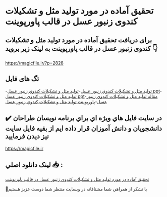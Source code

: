 # تحقیق آماده در مورد تولید مثل و تشکیلات کندوی زنبور عسل در قالب پاورپوینت

## برای دریافت تحقیق آماده در مورد تولید مثل و تشکیلات کندوی زنبور عسل در قالب پاورپوینت به لینک زیر بروید 👇

https://magicfile.ir/?p=2828

## تگ های فایل

-[توليد مثل و تشکيلات کندوي زنبور عسل](https://magicfile.ir/product/%d8%aa%d8%ad%d9%82%d9%8a%d9%82-%d8%aa%d9%88%d9%84%d9%8a%d8%af-%d9%85%d8%ab%d9%84-%d9%88-%d8%aa%d8%b4%da%a9%d9%8a%d9%84%d8%a7%d8%aa-%da%a9%d9%86%d8%af%d9%88%d9%8a-%d8%b2%d9%86%d8%a8%d9%88%d8%b1-%d8%b9%d8%b3%d9%84-%d8%af%d8%b1-%d9%82%d8%a7%d9%84%d8%a8-%d9%be%d8%a7%d9%88%d8%b1%d9%be%d9%88%d9%8a%d9%86%d8%aa/)-[توليد مثل و تشکيلات کندوي زنبور عسل ppt](https://magicfile.ir/product/%d8%aa%d8%ad%d9%82%d9%8a%d9%82-%d8%aa%d9%88%d9%84%d9%8a%d8%af-%d9%85%d8%ab%d9%84-%d9%88-%d8%aa%d8%b4%da%a9%d9%8a%d9%84%d8%a7%d8%aa-%da%a9%d9%86%d8%af%d9%88%d9%8a-%d8%b2%d9%86%d8%a8%d9%88%d8%b1-%d8%b9%d8%b3%d9%84-%d8%af%d8%b1-%d9%82%d8%a7%d9%84%d8%a8-%d9%be%d8%a7%d9%88%d8%b1%d9%be%d9%88%d9%8a%d9%86%d8%aa/)-[تولید مثل و تشکیلات کندوی زنبور عسل ppt](https://magicfile.ir/product/%d8%aa%d8%ad%d9%82%d9%8a%d9%82-%d8%aa%d9%88%d9%84%d9%8a%d8%af-%d9%85%d8%ab%d9%84-%d9%88-%d8%aa%d8%b4%da%a9%d9%8a%d9%84%d8%a7%d8%aa-%da%a9%d9%86%d8%af%d9%88%d9%8a-%d8%b2%d9%86%d8%a8%d9%88%d8%b1-%d8%b9%d8%b3%d9%84-%d8%af%d8%b1-%d9%82%d8%a7%d9%84%d8%a8-%d9%be%d8%a7%d9%88%d8%b1%d9%be%d9%88%d9%8a%d9%86%d8%aa/)-[مقاله توليد مثل و تشکيلات کندوي زنبور عسل](https://magicfile.ir/product/%d8%aa%d8%ad%d9%82%d9%8a%d9%82-%d8%aa%d9%88%d9%84%d9%8a%d8%af-%d9%85%d8%ab%d9%84-%d9%88-%d8%aa%d8%b4%da%a9%d9%8a%d9%84%d8%a7%d8%aa-%da%a9%d9%86%d8%af%d9%88%d9%8a-%d8%b2%d9%86%d8%a8%d9%88%d8%b1-%d8%b9%d8%b3%d9%84-%d8%af%d8%b1-%d9%82%d8%a7%d9%84%d8%a8-%d9%be%d8%a7%d9%88%d8%b1%d9%be%d9%88%d9%8a%d9%86%d8%aa/)-[پاورپوینت توليد مثل و تشکيلات کندوي زنبور عسل](https://magicfile.ir/product/%d8%aa%d8%ad%d9%82%d9%8a%d9%82-%d8%aa%d9%88%d9%84%d9%8a%d8%af-%d9%85%d8%ab%d9%84-%d9%88-%d8%aa%d8%b4%da%a9%d9%8a%d9%84%d8%a7%d8%aa-%da%a9%d9%86%d8%af%d9%88%d9%8a-%d8%b2%d9%86%d8%a8%d9%88%d8%b1-%d8%b9%d8%b3%d9%84-%d8%af%d8%b1-%d9%82%d8%a7%d9%84%d8%a8-%d9%be%d8%a7%d9%88%d8%b1%d9%be%d9%88%d9%8a%d9%86%d8%aa/)

## ✔️ در سايت فايل هاي ويژه اي براي برنامه نويسان طراحان دانشجويان و دانش آموزان قرار داده ايم از بقيه فايل سايت نيز ديدن فرماييد

https://magicfile.ir


## لينک دانلود اصلي 📥 :

[تحقیق آماده در مورد تولید مثل و تشکیلات کندوی زنبور عسل در قالب پاورپوینت](https://magicfile.ir/product/%d8%aa%d8%ad%d9%82%d9%8a%d9%82-%d8%aa%d9%88%d9%84%d9%8a%d8%af-%d9%85%d8%ab%d9%84-%d9%88-%d8%aa%d8%b4%da%a9%d9%8a%d9%84%d8%a7%d8%aa-%da%a9%d9%86%d8%af%d9%88%d9%8a-%d8%b2%d9%86%d8%a8%d9%88%d8%b1-%d8%b9%d8%b3%d9%84-%d8%af%d8%b1-%d9%82%d8%a7%d9%84%d8%a8-%d9%be%d8%a7%d9%88%d8%b1%d9%be%d9%88%d9%8a%d9%86%d8%aa/) 


🙏با تشکر از همراهي شما مشتاقانه در وبسایت منتظر شما دوست عزیز هستیم

